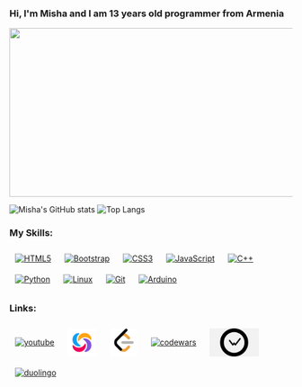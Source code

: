 ### Hi, I'm Misha and I am 13 years old programmer from Armenia

<img align="center" src="https://media.giphy.com/media/v1.Y2lkPTc5MGI3NjExNHIwZWFzd2h3OWJjcjQ0ZGR6d3lndXYzNXRmbzU1dDRvZjE1NjF6bCZlcD12MV9pbnRlcm5hbF9naWZfYnlfaWQmY3Q9Zw/3oKIPnAiaMCws8nOsE/giphy.gif" width="600" height="300"/>

![Misha's GitHub stats](https://github-readme-stats.vercel.app/api?username=CodeRyzen&theme=dark&show_icons=true)
![Top Langs](https://github-readme-stats.vercel.app/api/top-langs/?username=CodeRyzen&theme=dark&layout=compact)

### My Skills:
<div align="left">  
<a href="https://en.wikipedia.org/wiki/HTML5" target="_blank"><img style="margin: 10px" src="https://profilinator.rishav.dev/skills-assets/html5-original-wordmark.svg" alt="HTML5" height="50" title="HTML5" /></a>  
<a href="https://getbootstrap.com/docs/3.4/javascript/" target="_blank"><img style="margin: 10px" src="https://profilinator.rishav.dev/skills-assets/bootstrap-plain.svg" alt="Bootstrap" height="50" title="Bootstrap" /></a>  
<a href="https://www.w3schools.com/css/" target="_blank"><img style="margin: 10px" src="https://profilinator.rishav.dev/skills-assets/css3-original-wordmark.svg" alt="CSS3" height="50" /></a>  
<a href="https://www.javascript.com/" target="_blank"><img style="margin: 10px" src="https://profilinator.rishav.dev/skills-assets/javascript-original.svg" alt="JavaScript" height="50" /></a>  
<a href="https://www.cplusplus.com/" target="_blank"><img style="margin: 10px" src="https://profilinator.rishav.dev/skills-assets/cplusplus-original.svg" alt="C++" height="50" /></a>  
<a href="https://www.python.org/" target="_blank"><img style="margin: 10px" src="https://profilinator.rishav.dev/skills-assets/python-original.svg" alt="Python" height="50" /></a>  
<a href="https://www.linux.org/" target="_blank"><img style="margin: 10px" src="https://profilinator.rishav.dev/skills-assets/linux-original.svg" alt="Linux" height="50" /></a>  
<a href="https://github.com/" target="_blank"><img style="margin: 10px" src="https://profilinator.rishav.dev/skills-assets/git-scm-icon.svg" alt="Git" height="50" /></a>  
<a href="https://www.arduino.cc/" target="_blank"><img style="margin: 10px" src="https://profilinator.rishav.dev/skills-assets/arduino.png" alt="Arduino" height="50" /></a>  
</div>

### Links:
<p align="left">
  <!-- <a href="your link" target="blank"><img align="center" src="https://cdn.jsdelivr.net/npm/simple-icons@3.0.1/icons/twitter.svg" alt="" height="30" width="40" /></a>
  <a href="your link" target="blank"><img align="center" src="https://cdn.jsdelivr.net/npm/simple-icons@3.0.1/icons/linkedin.svg" alt="" height="30" width="40" /></a>
  <a href="your link" target="blank"><img align="center" src="https://cdn.jsdelivr.net/npm/simple-icons@3.0.1/icons/instagram.svg" alt="" height="30" width="40" /></a> -->
  <a href="https://www.youtube.com/channel/UCUyjayOjkNaAYQXJJsPgZGA" target="_blank"><img style="margin: 10px" align="center" title="YouTube" src="https://cdn.jsdelivr.net/npm/simple-icons@3.0.1/icons/youtube.svg" alt="youtube" height="50"></a>
  <a href="https://www.sololearn.com/en/profile/18878907" target="_blank"><img style="margin: 10px" align="center" title="Sololearn" src="pngs/sololearn.webp" alt="sololearn" height="50"></a>
  <a href="https://leetcode.com/CodeRyzen/" target="_blank"><img align="center" style="margin: 10px" src="pngs/leetcode.png" alt="leetcode" height="50" width="50"></a>
  <a href="https://www.codewars.com/users/CodeRyzen" target="_blank"><img align="center" style="margin: 10px" src="https://www.svgrepo.com/show/305890/codewars.svg" alt="codewars" height="50"></a>
  <a href="https://wakatime.com/@CodeRyzen" target="_blank"><img align="center" style="margin: 10px" src="pngs/wakatime" alt="wakatime" height="50"></a>
  <a href="https://www.duolingo.com/profile/tPSV17" target="_blank"><img align="center" style="margin: 10px" src="https://design.duolingo.com/7d3b95abf67001cde6ea.svg" alt="duolingo" height="50"></a>
</p>
